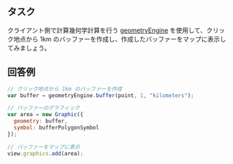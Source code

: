 ## タスク

クライアント側で計算幾何学計算を行う [geometryEngine](https://developers.arcgis.com/javascript/latest/api-reference/esri-geometry-geometryEngine.html) を使用して、クリック地点から 1km のバッファーを作成し、作成したバッファーをマップに表示してみましょう。

## 回答例

```js
// クリック地点から 1km のバッファーを作成
var buffer = geometryEngine.buffer(point, 1, "kilometers");

// バッファーのグラフィック
var area = new Graphic({
  geometry: buffer,
  symbol: bufferPolygonSymbol
});

// バッファーをマップに表示
view.graphics.add(area);
```
